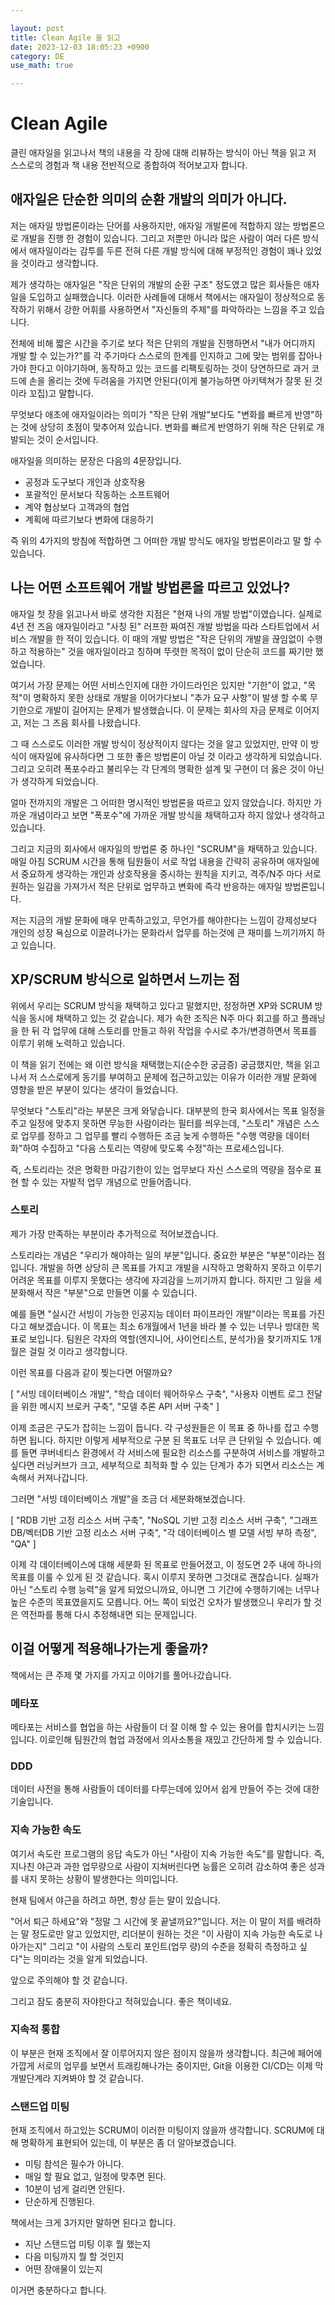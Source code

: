 ```yaml
---

layout: post
title: Clean Agile 을 읽고
date: 2023-12-03 18:05:23 +0900
category: DE
use_math: true

---
```


# Clean Agile

클린 애자일을 읽고나서 책의 내용을 각 장에 대해 리뷰하는 방식이 아닌 책을 읽고 저 스스로의 경험과 책 내용 전반적으로 종합하여 적어보고자 합니다.

## 애자일은 단순한 의미의 순환 개발의 의미가 아니다.

저는 애자일 방법론이라는 단어를 사용하지만, 애자일 개발론에 적합하지 않는 방법론으로 개발을 진행 한 경험이 있습니다. 그리고 저뿐만 아니라 많은 사람이 여러 다른 방식에서 애자일이라는 감투를 두른 전혀 다른 개발 방식에 대해 부정적인 경험이 꽤나 있었을 것이라고 생각합니다.

제가 생각하는 애자일은 "작은 단위의 개발의 순환 구조" 정도였고 많은 회사들은 애자일을 도입하고 실패했습니다. 이러한 사례들에 대해서 책에서는 애자일이 정상적으로 동작하기 위해서 강한 어휘를 사용하면서 "자신들의 주제"를 파악하라는 느낌을 주고 있습니다.

전체에 비해 짧은 시간을 주기로 보다 적은 단위의 개발을 진행하면서 "내가 어디까지 개발 할 수 있는가?"를 각 주기마다 스스로의 한계를 인지하고 그에 맞는 범위를 잡아나가야 한다고 이야기하며, 동작하고 있는 코드를 리팩토링하는 것이 당연하므로 과거 코드에 손을 올리는 것에 두려움을 가지면 안된다(이게 불가능하면 아키텍쳐가 잘못 된 것이라 꼬집)고 말합니다.

무엇보다 애초에 애자일이라는 의미가 "작은 단위 개발"보다도 "변화를 빠르게 반영"하는 것에 상당히 초점이 맞추어져 있습니다. 변화를 빠르게 반영하기 위해 작은 단위로 개발되는 것이 순서입니다.

애자일을 의미하는 문장은 다음의 4문장입니다.

- 공정과 도구보다 개인과 상호작용
- 포괄적인 문서보다 작동하는 소프트웨어
- 계약 협상보다 고객과의 협업
- 계획에 따르기보다 변화에 대응하기

즉 위의 4가지의 방침에 적합하면 그 어떠한 개발 방식도 애자일 방법론이라고 말 할 수 있습니다.


## 나는 어떤 소프트웨어 개발 방법론을 따르고 있었나?

애자일 첫 장을 읽고나서 바로 생각한 지점은 "현재 나의 개발 방법"이였습니다. 실제로 4년 전 즈음 애자일이라고 "사칭 된" 러프한 짜여진 개발 방법을 따라 스타트업에서 서비스 개발을 한 적이 있습니다. 이 때의 개발 방법은 "작은 단위의 개발을 끊임없이 수행하고 적용하는" 것을 애자일이라고 칭하며 뚜렷한 목적이 없이 단순히 코드를 짜기만 했었습니다.

여기서 가장 문제는 어떤 서비스인지에 대한 가이드라인은 있지만 "기한"이 없고, "목적"이 명확하지 못한 상태로 개발을 이어가다보니 "추가 요구 사항"이 발생 할 수록 무기한으로 개발이 길어지는 문제가 발생했습니다. 이 문제는 회사의 자금 문제로 이어지고, 저는 그 즈음 회사를 나왔습니다.

그 때 스스로도 이러한 개발 방식이 정상적이지 않다는 것을 알고 있었지만, 만약 이 방식이 애자일에 유사하다면 그 또한 좋은 방법론이 아닐 것 이라고 생각하게 되었습니다. 그리고 오히려 폭포수라고 불리우는 각 단계의 명확한 설계 및 구현이 더 옳은 것이 아닌가 생각하게 되었습니다.

얼마 전까지의 개발은 그 어떠한 명시적인 방법론을 따르고 있지 않았습니다. 하지만 가까운 개념이라고 보면 "폭포수"에 가까운 개발 방식을 채택하고자 하지 않았나 생각하고 있습니다.

그리고 지금의 회사에서 애자일의 방법론 중 하나인 "SCRUM"을 채택하고 있습니다. 매일 아침 SCRUM 시간을 통해 팀원들이 서로 작업 내용을 간략히 공유하며 애자일에서 중요하게 생각하는 개인과 상호작용을 중시하는 원칙을 지키고, 격주/N주 마다 서로 원하는 일감을 가져가서 적은 단위로 업무하고 변화에 즉각 반응하는 애자일 방법론입니다.

저는 지금의 개발 문화에 매우 만족하고있고, 무언가를 해야한다는 느낌이 강제성보다 개인의 성장 욕심으로 이끌려나가는 문화라서 업무를 하는것에 큰 재미를 느끼기까지 하고 있습니다.

## XP/SCRUM 방식으로 일하면서 느끼는 점

위에서 우리는 SCRUM 방식을 채택하고 있다고 말했지만, 정정하면 XP와 SCRUM 방식을 동시에 채택하고 있는 것 같습니다. 제가 속한 조직은 N주 마다 회고를 하고 플래닝을 한 뒤 각 업무에 대해 스토리를 만들고 하위 작업을 수시로 추가/변경하면서 목표를 이루기 위해 노력하고 있습니다.

이 책을 읽기 전에는 왜 이런 방식을 채택했는지(순수한 궁금증) 궁금했지만, 책을 읽고나서 저 스스로에게 동기를 부여하고 문제에 접근하고있는 이유가 이러한 개발 문화에 영향을 받은 부분이 있다는 생각이 들었습니다.

무엇보다 "스토리"라는 부분은 크게 와닿습니다. 대부분의 한국 회사에서는 목표 일정을 주고 일정에 맞추지 못하면 무능한 사람이라는 필터를 씌우는데, "스토리" 개념은 스스로 업무를 정하고 그 업무를 빨리 수행하든 조금 늦게 수행하든 "수행 역량을 데이터화"하여 수집하고 "다음 스토리는 역량에 맞도록 수정"하는 프로세스입니다.

즉, 스토리라는 것은 명확한 마감기한이 있는 업무보다 자신 스스로의 역량을 점수로 표현 할 수 있는 자발적 업무 개념으로 만들어줍니다.

### 스토리

제가 가장 만족하는 부분이라 추가적으로 적어보겠습니다.

스토리라는 개념은 "우리가 해야하는 일의 부분"입니다. 중요한 부분은 "부분"이라는 점 입니다. 개발을 하면 상당히 큰 목표를 가지고 개발을 시작하고 명확하지 못하고 이루기 어려운 목표를 이루지 못했다는 생각에 자괴감을 느끼기까지 합니다. 하지만 그 일을 세분화해서 작은 "부분"으로 만들면 이룰 수 있습니다.

예를 들면 "실시간 서빙이 가능한 인공지능 데이터 파이프라인 개발"이라는 목표를 가진다고 해보겠습니다. 이 목표는 최소 6개월에서 1년을 바라 볼 수 있는 너무나 방대한 목표로 보입니다. 팀원은 각자의 역할(엔지니어, 사이언티스트, 분석가)을 찾기까지도 1개월은 걸릴 것 이라고 생각합니다.

이런 목표를 다음과 같이 찢는다면 어떨까요?

[ "서빙 데이터베이스 개발", "학습 데이터 웨어하우스 구축", "사용자 이벤트 로그 전달을 위한 메시지 브로커 구축", "모델 추론 API 서버 구축" ]

이제 조금은 구도가 잡히는 느낌이 듭니다. 각 구성원들은 이 목표 중 하나를 잡고 수행하면 됩니다. 하지만 이렇게 세부적으로 구분 된 목표도 너무 큰 단위일 수 있습니다. 예를 들면 쿠버네티스 환경에서 각 서비스에 필요한 리소스를 구분하여 서비스를 개발하고 싶다면 러닝커브가 크고, 세부적으로 최적화 할 수 있는 단계가 추가 되면서 리소스는 계속해서 커져나갑니다.

그러면 "서빙 데이터베이스 개발"을 조금 더 세분화해보겠습니다.

[ "RDB 기반 고정 리소스 서버 구축", "NoSQL 기반 고정 리소스 서버 구축", "그래프DB/벡터DB 기반 고정 리소스 서버 구축", "각 데이터베이스 별 모델 서빙 부하 측정", "QA" ]

이제 각 데이터베이스에 대해 세분화 된 목표로 만들어졌고, 이 정도면 2주 내에 하나의 목표를 이룰 수 있게 된 것 같습니다. 혹시 이루지 못하면 그것대로 괜찮습니다. 실패가 아닌 "스토리 수행 능력"을 알게 되었으니까요, 아니면 그 기간에 수행하기에는 너무나 높은 수준의 목표였을지도 모릅니다. 어느 쪽이 되었건 오차가 발생했으니 우리가 할 것은 역전파를 통해 다시 추정해내면 되는 문제입니다.

## 이걸 어떻게 적용해나가는게 좋을까?

책에서는 큰 주제 몇 가지를 가지고 이야기를 풀어나갔습니다.

### 메타포

메타포는 서비스를 협업을 하는 사람들이 더 잘 이해 할 수 있는 용어를 합치시키는 느낌입니다. 이로인해 팀원간의 협업 과정에서 의사소통을 재밌고 간단하게 할 수 있습니다.

### DDD

데이터 사전을 통해 사람들이 데이터를 다루는데에 있어서 쉽게 만들어 주는 것에 대한 기술입니다.

### 지속 가능한 속도

여기서 속도란 프로그램의 응답 속도가 아닌 "사람이 지속 가능한 속도"를 말합니다. 즉, 지나친 야근과 과한 업무량으로 사람이 지쳐버린다면 능률은 오히려 감소하여 좋은 성과를 내지 못하는 상황이 발생한다는 의미입니다.

현재 팀에서 야근을 하려고 하면, 항상 듣는 말이 있습니다.

"어서 퇴근 하세요"와 "정말 그 시간에 못 끝낼까요?"입니다. 저는 이 말이 저를 배려하는 말 정도로만 알고 있었지만, 리더분이 원하는 것은 "이 사람이 지속 가능한 속도로 나아가는지" 그리고 "이 사람의 스토리 포인트(업무 량)의 수준을 정확히 측정하고 싶다"는 의미라는 것을 알게 되었습니다.

앞으로 주의해야 할 것 같습니다.

그리고 잠도 충분히 자야한다고 적혀있습니다. 좋은 책이네요.

### 지속적 통합

이 부분은 현재 조직에서 잘 이루어지지 않은 점이지 않을까 생각합니다. 최근에 페어에 가깝게 서로의 업무를 보면서 트래킹해나가는 중이지만, Git을 이용한 CI/CD는 이제 막 개발단계라 지켜봐야 할 것 같습니다.

### 스탠드업 미팅

현재 조직에서 하고있는 SCRUM이 이러한 미팅이지 않을까 생각합니다. SCRUM에 대해 명확하게 표현되어 있는데, 이 부분은 좀 더 알아보겠습니다.

- 미팅 참석은 필수가 아니다.
- 매일 할 필요 없고, 일정에 맞추면 된다.
- 10분이 넘게 걸리면 안된다.
- 단순하게 진행된다.

책에서는 크게 3가지만 말하면 된다고 합니다.

- 지난 스탠드업 미팅 이후 뭘 했는지
- 다음 미팅까지 뭘 할 것인지
- 어떤 장애물이 있는지

이거면 충분하다고 합니다.





